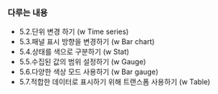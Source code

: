 ### 다루는 내용 
- 5.2.단위 변경 하기 (w Time series)
- 5.3.패널 표시 방향을 변경하기 (w Bar chart)
- 5.4.상태를 색으로 구분하기 (w Stat)
- 5.5.수집된 값의 범위 설정하기 (w Gauge)
- 5.6.다양한 색상 모드 사용하기 (w Bar gauge)
- 5.7.적합한 데이터로 표시하기 위해 트랜스폼 사용하기 (w Table)
